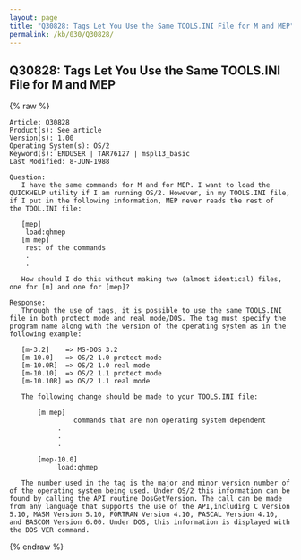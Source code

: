 ```yaml
---
layout: page
title: "Q30828: Tags Let You Use the Same TOOLS.INI File for M and MEP"
permalink: /kb/030/Q30828/
---
```


## Q30828: Tags Let You Use the Same TOOLS.INI File for M and MEP

{% raw %}

	Article: Q30828
	Product(s): See article
	Version(s): 1.00
	Operating System(s): OS/2
	Keyword(s): ENDUSER | TAR76127 | mspl13_basic
	Last Modified: 8-JUN-1988
	
	Question:
	   I have the same commands for M and for MEP. I want to load the
	QUICKHELP utility if I am running OS/2. However, in my TOOLS.INI file,
	if I put in the following information, MEP never reads the rest of
	the TOOL.INI file:
	
	   [mep]
	    load:qhmep
	   [m mep]
	    rest of the commands
	    .
	    .
	
	   How should I do this without making two (almost identical) files,
	one for [m] and one for [mep]?
	
	Response:
	   Through the use of tags, it is possible to use the same TOOLS.INI
	file in both protect mode and real mode/DOS. The tag must specify the
	program name along with the version of the operating system as in the
	following example:
	
	   [m-3.2]    => MS-DOS 3.2
	   [m-10.0]   => OS/2 1.0 protect mode
	   [m-10.0R]  => OS/2 1.0 real mode
	   [m-10.10]  => OS/2 1.1 protect mode
	   [m-10.10R] => OS/2 1.1 real mode
	
	   The following change should be made to your TOOLS.INI file:
	
	       [m mep]
	                commands that are non operating system dependent
	            .
	            .
	            .
	
	       [mep-10.0]
	            load:qhmep
	
	   The number used in the tag is the major and minor version number of
	of the operating system being used. Under OS/2 this information can be
	found by calling the API routine DosGetVersion. The call can be made
	from any language that supports the use of the API,including C Version
	5.10, MASM Version 5.10, FORTRAN Version 4.10, PASCAL Version 4.10,
	and BASCOM Version 6.00. Under DOS, this information is displayed with
	the DOS VER command.

{% endraw %}
